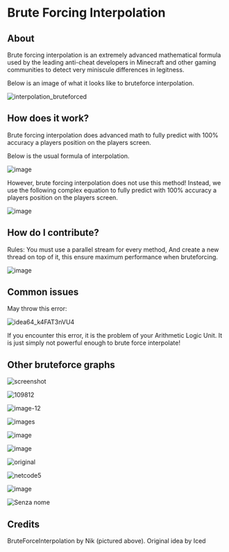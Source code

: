 # Brute Forcing Interpolation 

## About

Brute forcing interpolation is an extremely advanced mathematical formula used by the leading anti-cheat developers in Minecraft and other gaming communities to detect very miniscule differences in legitness.

Below is an image of what it looks like to bruteforce interpolation.

![interpolation_bruteforced](https://user-images.githubusercontent.com/61439310/122414747-0b7e5100-cf90-11eb-8076-fcc0bc12cf08.png)

## How does it work?

Brute forcing interpolation does advanced math to fully predict with 100% accuracy a players position on the players screen.

Below is the usual formula of interpolation.

![image](https://user-images.githubusercontent.com/50290580/122410309-79c11480-cf8c-11eb-95d6-14237c9587c5.png)


However, brute forcing interpolation does not use this method! Instead, we use the following complex equation to fully predict with 100% accuracy a players position on the players screen.

![image](https://media.istockphoto.com/vectors/math-formulas-seamless-pattern-hand-drawn-mathematical-equations-vector-id1226506908?k=6&m=1226506908&s=612x612&w=0&h=NJO-tRITHSOA4j2Y1tILQIBciKqFHC_Z4IKU-XJMa9A=)

## How do I contribute?

Rules: You must use a parallel stream for every method, And create a new thread on top of it, this ensure maximum performance when bruteforcing.

![image](https://user-images.githubusercontent.com/50290580/122411403-66fb0f80-cf8d-11eb-9757-f85e8c94366b.png)

## Common issues

May throw this error:

![idea64_k4FAT3nVU4](https://user-images.githubusercontent.com/67660019/122411666-37480980-cf85-11eb-9af1-33a20b1ca6ed.png)

If you encounter this error, it is the problem of your Arithmetic Logic Unit. It is just simply not powerful enough to brute force interpolate!


## Other bruteforce graphs

![screenshot](https://user-images.githubusercontent.com/67660019/122412443-dbca4b80-cf85-11eb-8320-03c650d55beb.png)

![109812](https://user-images.githubusercontent.com/67660019/122412518-ee448500-cf85-11eb-8376-33398ebf7ec8.png)

![image-12](https://user-images.githubusercontent.com/67660019/122412556-f4d2fc80-cf85-11eb-8caf-61e45eb0a5d7.jpg)

![images](https://user-images.githubusercontent.com/67660019/122412591-fd2b3780-cf85-11eb-9f8d-250ae94d7c02.png)

![image](https://user-images.githubusercontent.com/50290580/122412739-7e86c800-cf8e-11eb-8b9f-aca56b601761.png)

![image](https://user-images.githubusercontent.com/50290580/122412771-85add600-cf8e-11eb-9043-a81aaf126e3d.png)

![original](https://user-images.githubusercontent.com/67660019/122413303-8d697c80-cf86-11eb-9c92-ca9c75167235.jpg)

![netcode5](https://user-images.githubusercontent.com/67660019/122413307-8e021300-cf86-11eb-86a1-e8cd113923ce.png)

![image](https://user-images.githubusercontent.com/50290580/122413572-27cdbe00-cf8f-11eb-8e00-d0de6ffb0f91.png)

![Senza nome](https://user-images.githubusercontent.com/67660019/122413942-0d8fe200-cf87-11eb-94d4-3b77a1b241ad.png)

## Credits
BruteForceInterpolation by Nik (pictured above).
Original idea by Iced

